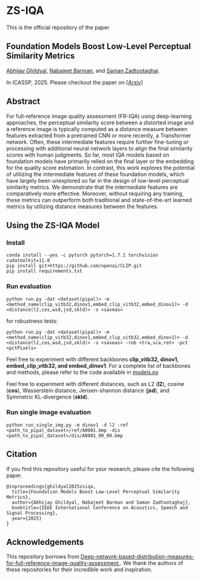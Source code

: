 # ZS-IQA
This is the official repository of the paper 
## Foundation Models Boost Low-Level Perceptual Similarity Metrics

[Abhijay Ghildyal](https://abhijay9.github.io/), [Nabajeet Barman](https://www.linkedin.com/in/nabajeetbarman/), and [Saman Zadtootaghaj](https://www.linkedin.com/in/saman-zadtootaghaj-76947568/). 

In ICASSP, 2025. Please checkout the paper on [[Arxiv]](https://arxiv.org/abs/2409.07650)

## Abstract

For full-reference image quality assessment (FR-IQA) using deep-learning approaches, the perceptual similarity score between a distorted image and a reference image is typically computed as a distance measure between features extracted from a pretrained CNN or more recently, a Transformer network. Often, these intermediate features require further fine-tuning or processing with additional neural network layers to align the final similarity scores with human judgments. So far, most IQA models based on foundation models have primarily relied on the final layer or the embedding for the quality score estimation. In contrast, this work explores the potential of utilizing the intermediate features of these foundation models, which have largely been unexplored so far in the design of low-level perceptual similarity metrics. We demonstrate that the intermediate features are comparatively more effective. Moreover, without requiring any training, these metrics can outperform both traditional and state-of-the-art learned metrics by utilizing distance measures between the features.

## Using the ZS-IQA Model

### Install

```
conda install --yes -c pytorch pytorch=1.7.1 torchvision cudatoolkit=11.0
pip install git+https://github.com/openai/CLIP.git
pip install requirements.txt
```

### Run evaluation

```
python run.py -dat <dataset(pipal)> -m <method_name(clip_vitb32,dinov1,embed_clip_vitb32,embed_dinov1)> -d <distance(l2,cos,wsd,jsd,skld)> -s <saveas>
```

for robustness tests:

```
python run.py -dat <dataset(pipal)> -m <method_name(clip_vitb32,dinov1,embed_clip_vitb32,embed_dinov1)> -d <distance(l2,cos,wsd,jsd,skld)> -s <saveas> -rob <tra,sca,rot> -pct <pctPixels>
```

Feel free to experiment with different backbones <b>clip_vitb32, dinov1, embed_clip_vitb32, and embed_dinov1</b>. For a complete list of backbones and methods, please refer to the code available in [models.py](models.py) 

Feel free to experiment with different distances, such as L2 (<b>l2</b>), cosine (<b>cos</b>), Wasserstein distance, Jensen-shannon distance (<b>jsd</b>), and Symmetric KL-divergence (<b>skld</b>).

### Run single image evaluation

```
python run_single_img.py -m dinov1 -d l2 -ref <path_to_pipal_dataset>/ref/A0001.bmp -dis <path_to_pipal_dataset>/dis/A0001_00_00.bmp
```

## Citation

If you find this repository useful for your research, please cite the following paper.

```
@inproceedings{ghildyal2025zsiqa,
  title={Foundation Models Boost Low-Level Perceptual Similarity Metrics},
  author={Abhijay Ghildyal, Nabajeet Barman and Saman Zadtootaghaj},
  booktitle={IEEE International Conference on Acoustics, Speech and Signal Processing},
  year={2025}
}
```

## Acknowledgements
This repository borrows from [Deep-network-based-distribution-measures-for-full-reference-image-quality-assessment
](https://github.com/Buka-Xing/Deep-network-based-distribution-measures-for-full-reference-image-quality-assessment/tree/main). We thank the authors of these repositories for their incredible work and inspiration.
